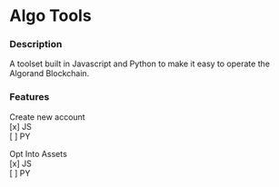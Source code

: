 # Algo Tools

### Description
A toolset built in Javascript and Python to make it easy to operate the Algorand Blockchain.

### Features

Create new account\
[x] JS\
[ ] PY

Opt Into Assets\
[x] JS\
[ ] PY

